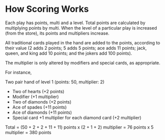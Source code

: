 # How Scoring Works

Each play has points, multi and a level. Total points are calculated by multiplying points by multi. When the level of a particular play is increased (from the store), its points and multipliers increase.

All traditional cards played in the hand are added to the points, according to their value (2 adds 2 points; 5 adds 5 points; ace adds 11 points; jack, queen, and king add 10 points; and the jokers add 100 points).

The multiplier is only altered by modifiers and special cards, as appropriate.

For instance,

Two pair hand of level 1 (points: 50, multiplier: 2)

* Two of hearts (+2 points)
* Modifier (+1 multiplier)
* Two of diamonds (+2 points)
* Ace of spades (+11 points)
* Ace of diamonds (+11 points)
* Special card +1 multiplier for each diamond card (+2 multiplier)

Total = (50 + 2 + 2 + 11 + 11) points x (2 + 1 + 2) multiplier = 76 points x 5 multiplier = 380 points